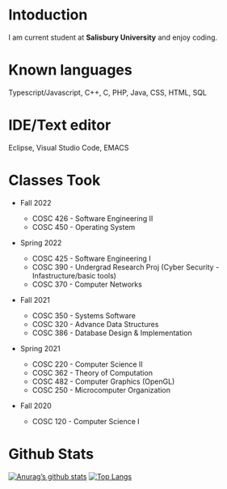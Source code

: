 # Intoduction
I am current student at **Salisbury University** and enjoy coding.

# Known languages
Typescript/Javascript, C++, C, PHP, Java, CSS, HTML, SQL

# IDE/Text editor
Eclipse, Visual Studio Code, EMACS

# Classes Took
- Fall 2022
  - COSC 426 - Software Engineering II
  - COSC 450 - Operating System

- Spring 2022
  - COSC 425 - Software Engineering I
  - COSC 390 - Undergrad Research Proj (Cyber Security - Infastructure/basic tools)
  - COSC 370 - Computer Networks

- Fall 2021
  - COSC 350 - Systems Software
  - COSC 320 - Advance Data Structures
  - COSC 386 - Database Design & Implementation

- Spring 2021
  - COSC 220 - Computer Science II
  - COSC 362 - Theory of Computation
  - COSC 482 - Computer Graphics (OpenGL)
  - COSC 250 - Microcomputer Organization

- Fall 2020
  - COSC 120 - Computer Science I

# Github Stats
[![Anurag’s github stats](https://github-readme-stats.vercel.app/api?username=JungAn2)](https://github.com/JungAn2)
[![Top Langs](https://github-readme-stats.vercel.app/api/top-langs/?username=JungAn2&layout=compact)](https://github.com/JungAn2)


